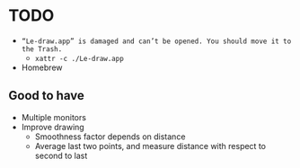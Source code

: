# TODO

- `“Le-draw.app” is damaged and can’t be opened. You should move it to the Trash.`
  - `xattr -c ./Le-draw.app`
- Homebrew

## Good to have

- Multiple monitors
- Improve drawing
  - Smoothness factor depends on distance
  - Average last two points, and measure distance with respect to second to last
